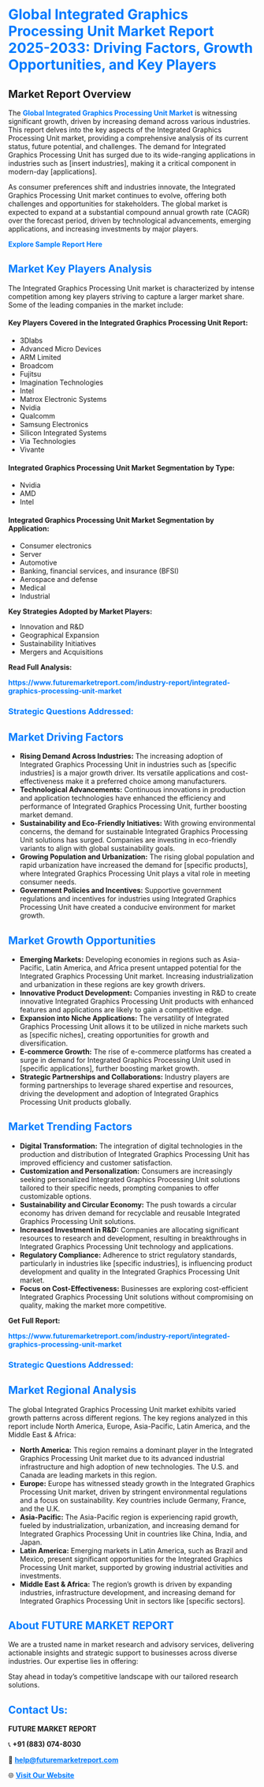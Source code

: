 <h1 style="color: #007BFF;">Global Integrated Graphics Processing Unit Market Report 2025-2033: Driving Factors, Growth Opportunities, and Key Players</h1>

<section id="overview">
<h2>Market Report Overview</h2>
<p>The <a href="https://www.futuremarketreport.com/industry-report/integrated-graphics-processing-unit-market" style="color: #007BFF; text-decoration: none;"><strong>Global Integrated Graphics Processing Unit Market</strong></a> is witnessing significant growth, driven by increasing demand across various industries. This report delves into the key aspects of the Integrated Graphics Processing Unit market, providing a comprehensive analysis of its current status, future potential, and challenges. The demand for Integrated Graphics Processing Unit has surged due to its wide-ranging applications in industries such as [insert industries], making it a critical component in modern-day [applications].</p>
<p>As consumer preferences shift and industries innovate, the Integrated Graphics Processing Unit market continues to evolve, offering both challenges and opportunities for stakeholders. The global market is expected to expand at a substantial compound annual growth rate (CAGR) over the forecast period, driven by technological advancements, emerging applications, and increasing investments by major players.</p>
</section>

<section id="overview">
<p><a href="https://www.futuremarketreport.com/request-sample/reportId=63395" style="color: #007BFF; text-decoration: none;"><strong>Explore Sample Report Here</strong></a></p>
</section>

<section id="key-players">
<h2 style="color: #007BFF;">Market Key Players Analysis</h2>
<p>The Integrated Graphics Processing Unit market is characterized by intense competition among key players striving to capture a larger market share. Some of the leading companies in the market include:</p>
<h4>Key Players Covered in the Integrated Graphics Processing Unit Report:</h4>
<ul><li>3Dlabs</li><li>Advanced Micro Devices</li><li>ARM Limited</li><li>Broadcom</li><li>Fujitsu</li><li>Imagination Technologies</li><li>Intel</li><li>Matrox Electronic Systems</li><li>Nvidia</li><li>Qualcomm</li><li>Samsung Electronics</li><li>Silicon Integrated Systems</li><li>Via Technologies</li><li>Vivante</li></ul>
<h4>Integrated Graphics Processing Unit Market Segmentation by Type:</h4>
<ul><li>Nvidia</li><li>AMD</li><li>Intel</li></ul>

<h4>Integrated Graphics Processing Unit Market Segmentation by Application:</h4>
<ul><li>Consumer electronics</li><li>Server</li><li>Automotive</li><li>Banking, financial services, and insurance (BFSI)</li><li>Aerospace and defense</li><li>Medical</li><li>Industrial</li></ul>
<p><strong>Key Strategies Adopted by Market Players:</strong></p>
<ul>
<li>Innovation and R&D</li>
<li>Geographical Expansion</li>
<li>Sustainability Initiatives</li>
<li>Mergers and Acquisitions</li>
</ul>
</section>

<section>
<p><strong>Read Full Analysis: </strong></p><a href="https://www.futuremarketreport.com/industry-report/integrated-graphics-processing-unit-market" style="color: #007BFF; text-decoration: none;"><strong>https://www.futuremarketreport.com/industry-report/integrated-graphics-processing-unit-market</strong></a>
<h3 style="color: #007BFF;">Strategic Questions Addressed:</h3>
</section>

<section id="driving-factors">
<h2 style="color: #007BFF;">Market Driving Factors</h2>
<ul>
<li><strong>Rising Demand Across Industries:</strong> The increasing adoption of Integrated Graphics Processing Unit in industries such as [specific industries] is a major growth driver. Its versatile applications and cost-effectiveness make it a preferred choice among manufacturers.</li>
<li><strong>Technological Advancements:</strong> Continuous innovations in production and application technologies have enhanced the efficiency and performance of Integrated Graphics Processing Unit, further boosting market demand.</li>
<li><strong>Sustainability and Eco-Friendly Initiatives:</strong> With growing environmental concerns, the demand for sustainable Integrated Graphics Processing Unit solutions has surged. Companies are investing in eco-friendly variants to align with global sustainability goals.</li>
<li><strong>Growing Population and Urbanization:</strong> The rising global population and rapid urbanization have increased the demand for [specific products], where Integrated Graphics Processing Unit plays a vital role in meeting consumer needs.</li>
<li><strong>Government Policies and Incentives:</strong> Supportive government regulations and incentives for industries using Integrated Graphics Processing Unit have created a conducive environment for market growth.</li>
</ul>
</section>

<section id="growth-opportunities">
<h2 style="color: #007BFF;">Market Growth Opportunities</h2>
<ul>
<li><strong>Emerging Markets:</strong> Developing economies in regions such as Asia-Pacific, Latin America, and Africa present untapped potential for the Integrated Graphics Processing Unit market. Increasing industrialization and urbanization in these regions are key growth drivers.</li>
<li><strong>Innovative Product Development:</strong> Companies investing in R&D to create innovative Integrated Graphics Processing Unit products with enhanced features and applications are likely to gain a competitive edge.</li>
<li><strong>Expansion into Niche Applications:</strong> The versatility of Integrated Graphics Processing Unit allows it to be utilized in niche markets such as [specific niches], creating opportunities for growth and diversification.</li>
<li><strong>E-commerce Growth:</strong> The rise of e-commerce platforms has created a surge in demand for Integrated Graphics Processing Unit used in [specific applications], further boosting market growth.</li>
<li><strong>Strategic Partnerships and Collaborations:</strong> Industry players are forming partnerships to leverage shared expertise and resources, driving the development and adoption of Integrated Graphics Processing Unit products globally.</li>
</ul>
</section>

<section id="trending-factors">
<h2 style="color: #007BFF;">Market Trending Factors</h2>
<ul>
<li><strong>Digital Transformation:</strong> The integration of digital technologies in the production and distribution of Integrated Graphics Processing Unit has improved efficiency and customer satisfaction.</li>
<li><strong>Customization and Personalization:</strong> Consumers are increasingly seeking personalized Integrated Graphics Processing Unit solutions tailored to their specific needs, prompting companies to offer customizable options.</li>
<li><strong>Sustainability and Circular Economy:</strong> The push towards a circular economy has driven demand for recyclable and reusable Integrated Graphics Processing Unit solutions.</li>
<li><strong>Increased Investment in R&D:</strong> Companies are allocating significant resources to research and development, resulting in breakthroughs in Integrated Graphics Processing Unit technology and applications.</li>
<li><strong>Regulatory Compliance:</strong> Adherence to strict regulatory standards, particularly in industries like [specific industries], is influencing product development and quality in the Integrated Graphics Processing Unit market.</li>
<li><strong>Focus on Cost-Effectiveness:</strong> Businesses are exploring cost-efficient Integrated Graphics Processing Unit solutions without compromising on quality, making the market more competitive.</li>
</ul>
</section>

<section>
<p><strong>Get Full Report: </strong></p><a href="https://www.futuremarketreport.com/industry-report/integrated-graphics-processing-unit-market" style="color: #007BFF; text-decoration: none;"><strong>https://www.futuremarketreport.com/industry-report/integrated-graphics-processing-unit-market</strong></a>
<h3 style="color: #007BFF;">Strategic Questions Addressed:</h3>
</section>


<section id="regional-analysis">
<h2 style="color: #007BFF;">Market Regional Analysis</h2>
<p>The global Integrated Graphics Processing Unit market exhibits varied growth patterns across different regions. The key regions analyzed in this report include North America, Europe, Asia-Pacific, Latin America, and the Middle East & Africa:</p>
<ul>
<li><strong>North America:</strong> This region remains a dominant player in the Integrated Graphics Processing Unit market due to its advanced industrial infrastructure and high adoption of new technologies. The U.S. and Canada are leading markets in this region.</li>
<li><strong>Europe:</strong> Europe has witnessed steady growth in the Integrated Graphics Processing Unit market, driven by stringent environmental regulations and a focus on sustainability. Key countries include Germany, France, and the U.K.</li>
<li><strong>Asia-Pacific:</strong> The Asia-Pacific region is experiencing rapid growth, fueled by industrialization, urbanization, and increasing demand for Integrated Graphics Processing Unit in countries like China, India, and Japan.</li>
<li><strong>Latin America:</strong> Emerging markets in Latin America, such as Brazil and Mexico, present significant opportunities for the Integrated Graphics Processing Unit market, supported by growing industrial activities and investments.</li>
<li><strong>Middle East & Africa:</strong> The region’s growth is driven by expanding industries, infrastructure development, and increasing demand for Integrated Graphics Processing Unit in sectors like [specific sectors].</li>
</ul>
</section>

<footer>
<h2 style="color: #007BFF;">About FUTURE MARKET REPORT</h2>
<p>We are a trusted name in market research and advisory services, delivering actionable insights and strategic support to businesses across diverse industries. Our expertise lies in offering:</p>

<p>Stay ahead in today’s competitive landscape with our tailored research solutions.</p>

<h2 style="color: #007BFF;">Contact Us:</h2>
<p><strong>FUTURE MARKET REPORT</strong></p>
<p>📞 <strong>+91 (883) 074-8030</strong></p>
<p>📧 <strong><a href="mailto:help@futuremarketreport.com" style="color: #007BFF;">help@futuremarketreport.com</a></strong></p>
<p>🌐 <strong><a href="https://www.futuremarketreport.com/" style="color: #007BFF;">Visit Our Website</a></strong></p>
</footer>
